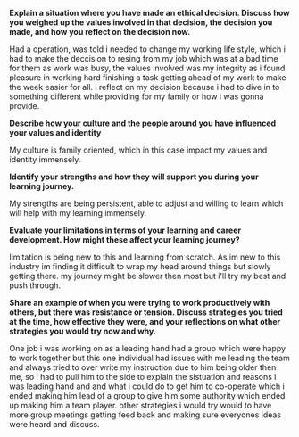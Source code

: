 **Explain a situation where you have made an ethical decision. Discuss how you weighed up the values involved in that decision, the decision you made, and how you reflect on the decision now.**

 Had a operation, was told i needed to change my working life style, which i had to make the deccision to resing from my job which was at a bad time for them as work was busy, the values involved was my integrity as i found pleasure in working hard finishing a task getting ahead of my work to make the week easier for all. i reflect on my decision because i had to dive in to something different while providing for my family or how i was gonna provide.

**Describe how your culture and the people around you have influenced your values and identity**

 My culture is family oriented, which in this case impact my values and identity immensely.

**Identify your strengths and how they will support you during your learning journey.**

 My strengths are being persistent, able to adjust and willing to learn which will help with my learning immensely.

**Evaluate your limitations in terms of your learning and career development. How might these affect your learning journey?**
 
 limitation is being new to this and learning from scratch. As im new to this industry im finding it difficult to wrap my head around things but slowly getting there. my journey might be slower then most but i'll try my best and push through.

**Share an example of when you were trying to work productively with others, but there was resistance or tension. Discuss strategies you tried at the time, how effective they were, and your reflections on what other strategies you would try now and why.**

 One job i was working on as a leading hand had a group which were happy to work together but this one individual had issues with me leading the team and always tried to over write my instruction due to him being older then me, so i had to pull him to the side to explain the sistuation and reasons i was leading hand and and what i could do to get him to co-operate which i ended making him lead of a group to give him some authority which ended up making him a team player. other strategies i would try would to have more group meetings getting feed back and making sure everyones ideas were heard and discuss.
